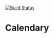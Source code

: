 [![Build Status](https://travis-ci.org/raphaelheitor/calendary.svg?branch=master)](https://travis-ci.org/raphaelheitor/calendary)
# Calendary

